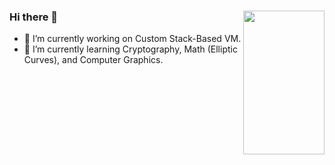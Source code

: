 ### Hi there 👋 <img align="right" width="130" height="230" src="https://images.unsplash.com/photo-1541345141634-61212040fdc5?q=80&w=1000&auto=format&fit=crop&ixlib=rb-4.0.3&ixid=M3wxMjA3fDB8MHxzZWFyY2h8Nnx8ZGFyayUyMHdhdmVzfGVufDB8fDB8fHww">
- 🔭 I’m currently working on Custom Stack-Based VM.
- 🌱 I’m currently learning Cryptography, Math (Elliptic Curves),  and Computer Graphics.

<!--
**idk2k/idk2k** is a ✨ _special_ ✨ repository because its `README.md` (this file) appears on your GitHub profile.

Here are some ideas to get you started:

- 🔭 I’m currently working on ...
- 🌱 I’m currently learning ...
- 👯 I’m looking to collaborate on ...
- 🤔 I’m looking for help with ...
- 💬 Ask me about ...
- 📫 How to reach me: ...
- 😄 Pronouns: ...
- ⚡ Fun fact: ...
-->
